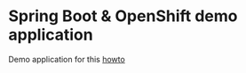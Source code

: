 <h1>Spring Boot & OpenShift demo application</h1>

<p>Demo application for this <a href="http://www.topjavablogs.com/news/how-to-run-your-spring-boot-application-on-openshift.html">howto</a></p>